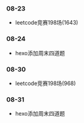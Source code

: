 ### 08-23
* leetcode竞赛198场(1643)
### 08-24
* hexo添加周末四道题
### 08-30
* leetcode竞赛198场(968)
### 08-31
* hexo添加周末四道题